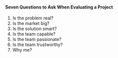 #### Seven Questions to Ask When Evaluating a Project

1. Is the problem real?
1. Is the market big?
1. Is the solution smart?
1. Is the team capable?
1. Is the team passionate?
1. Is the team trustworthy?
1. Why me?

